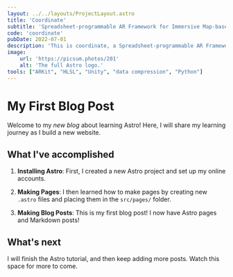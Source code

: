 ```yaml
---
layout: ../../layouts/ProjectLayout.astro
title: 'Coordinate'
subtitle: 'Spreadsheet-programmable AR Framework for Immersive Map-based Visualizations'
code: 'coordinate'
pubDate: 2022-07-01
description: 'This is coordinate, a Spreadsheet-programmable AR Framework for Immersive Map-based Visualizations'
image:
    url: 'https://picsum.photos/201' 
    alt: 'The full Astro logo.'
tools: ["ARKit", "HLSL", "Unity", "data compression", "Python"]
---
```

# My First Blog Post

Welcome to my _new blog_ about learning Astro! Here, I will share my learning journey as I build a new website.

## What I've accomplished

1. **Installing Astro**: First, I created a new Astro project and set up my online accounts.

2. **Making Pages**: I then learned how to make pages by creating new `.astro` files and placing them in the `src/pages/` folder.

3. **Making Blog Posts**: This is my first blog post! I now have Astro pages and Markdown posts!

## What's next

I will finish the Astro tutorial, and then keep adding more posts. Watch this space for more to come.